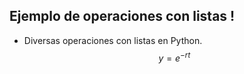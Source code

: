## Ejemplo de operaciones con listas !

- Diversas operaciones con listas en Python.
$$ y = e^{-rt}$$
